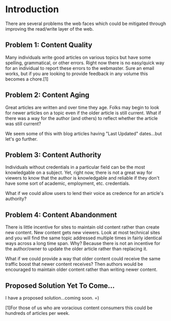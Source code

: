 # Introduction
There are several problems the web faces which could be mitigated through improving the read/write layer of the web.

## Problem 1: Content Quality
Many individuals write good articles on various topics but have some spelling, grammatical, or other errors. Right now there is no easy/quick way for an individual to report these errors to the webmaster. Sure an email works, but if you are looking to provide feedback in any volume this becomes a chore.[1]

## Problem 2: Content Aging
Great articles are written and over time they age. Folks may begin to look for newer articles on a topic even if the older article is still current. What if there was a way for the author (and others) to reflect whether the article was still current?

We seem some of this with blog articles having "Last Updated" dates...but let's go further.

## Problem 3: Content Authority
Individuals without credentials in a particular field can be the most knowledgable on a subject. Yet, right now, there is not a great way for viewers to know that the author is knowledgable and reliable if they don't have some sort of academic, employment, etc. credentials.

What if we could allow users to lend their voice as credence for an article's authority?

## Problem 4: Content Abandonment
There is little incentive for sites to maintain old content rather than create new content. New content gets new viewers. Look at most technical sites and you will find the same topic addressed multiple times in fairly identical ways across a long time span. Why? Because there is not an incentive for the author/owner to update the older article rather than replacing it.

What if we could provide a way that older content could receive the same traffic boost that newer content receives? Then authors would be encouraged to maintain older content rather than writing newer content.

## Proposed Solution Yet To Come...
I have a proposed solution...coming soon. =)

[1]For those of us who are voracious content consumers this could be hundreds of articles per week.